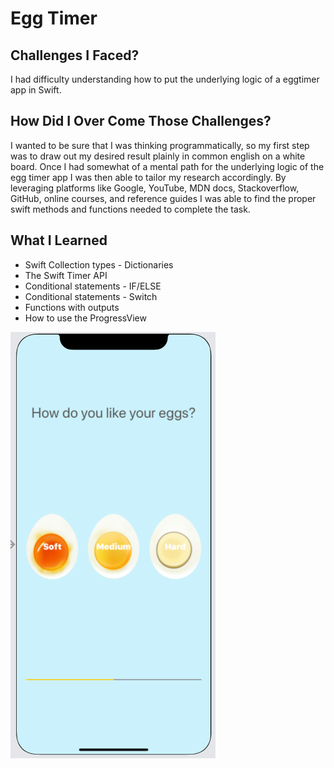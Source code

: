 # Egg Timer
 
## Challenges I Faced?

I had difficulty understanding how to put the underlying logic of a eggtimer app in Swift.

## How Did I Over Come Those Challenges? 

I wanted to be sure that I was thinking programmatically, so my first step was to draw out my desired result plainly in common english on a white board. Once I had somewhat of a mental path for the underlying logic of the egg timer app I was then able to tailor my research accordingly. By leveraging platforms like Google, YouTube, MDN docs, Stackoverflow, GitHub, online courses, and reference guides I was able to find the proper swift methods and functions needed to complete the task. 

## What I Learned

* Swift Collection types - Dictionaries
* The Swift Timer API
* Conditional statements - IF/ELSE
* Conditional statements - Switch
* Functions with outputs
* How to use the ProgressView

![App Screen Shot](timer.png)
